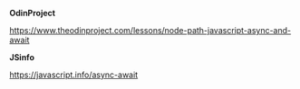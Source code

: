 **OdinProject**

https://www.theodinproject.com/lessons/node-path-javascript-async-and-await

**JSinfo**

https://javascript.info/async-await